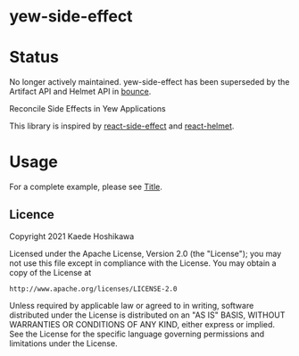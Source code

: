 # yew-side-effect

# Status

No longer actively maintained. yew-side-effect has been superseded by
the Artifact API and Helmet API in
[bounce](https://github.com/futursolo/bounce).

Reconcile Side Effects in Yew Applications

This library is inspired by [react-side-effect](https://github.com/gaearon/react-side-effect)
and [react-helmet](https://github.com/nfl/react-helmet).

# Usage

For a complete example, please see [Title](/src/title.rs).

## Licence

Copyright 2021 Kaede Hoshikawa

Licensed under the Apache License, Version 2.0 (the "License");
you may not use this file except in compliance with the License.
You may obtain a copy of the License at

    http://www.apache.org/licenses/LICENSE-2.0

Unless required by applicable law or agreed to in writing, software
distributed under the License is distributed on an "AS IS" BASIS,
WITHOUT WARRANTIES OR CONDITIONS OF ANY KIND, either express or implied.
See the License for the specific language governing permissions and
limitations under the License.
